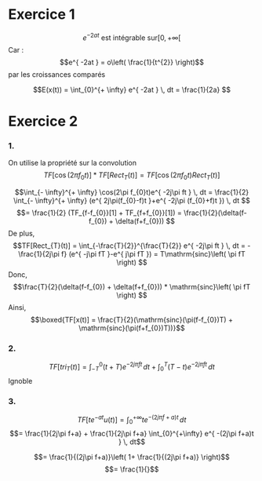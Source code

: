 # Exercice 1
$$e^{ -2at } \text{ est intégrable sur} [0, + \infty[$$
Car : 
$$e^{ -2at } = o\left( \frac{1}{t^{2}} \right)$$
par les croissances comparés

$$E(x(t)) = \int_{0}^{+ \infty}  e^{ -2at } \, dt = \frac{1}{2a} $$

# Exercice 2
### 1.
On utilise la propriété sur la convolution
$$TF[\cos(2\pi f_{0}t)] * TF[Rect_{T}(t)] = TF[\cos(2\pi f_{0}t) Rect_{T}(t)]  $$

$$\int_{- \infty}^{+ \infty} \cos(2\pi f_{0}t)e^{ -2j\pi ft } \, dt = \frac{1}{2} \int_{- \infty}^{+ \infty} (e^{ 2j\pi(f_{0}-f)t }+e^{ -2j\pi (f_{0}+f)t }) \, dt $$
$$= \frac{1}{2} (TF_{f-f_{0}}[1] + TF_{f+f_{0}}[1]) = \frac{1}{2}(\delta(f-f_{0}) + \delta(f+f_{0})) $$
De plus, 
$$TF[Rect_{T}(t)] = \int_{-\frac{T}{2}}^{\frac{T}{2}} e^{ -2j\pi ft } \, dt = -\frac{1}{2j\pi f} (e^{ -j\pi fT }-e^{ j\pi fT }) = T\mathrm{sinc}\left( \pi fT \right) $$
Donc, 
$$\frac{T}{2}(\delta(f-f_{0}) + \delta(f+f_{0})) * \mathrm{sinc}\left( \pi fT \right) $$
Ainsi, 
$$\boxed{TF[x(t)] = \frac{T}{2}(\mathrm{sinc}(\pi(f-f_{0})T) + \mathrm{sinc}(\pi(f+f_{0})T))}$$

### 2. 
$$TF[tri_{T}(t)] = \int_{-T}^{0} (t+T)e^{ -2j\pi ft } \, dt + \int_{0}^{T} (T-t)e^{ -2j\pi ft } \, dt  $$
Ignoble

### 3.
$$TF[te^{ -at }u(t)] = \int_{0}^{+ \infty} te^{ -(2j\pi f+a)t } \, dt   $$
$$=  \frac{1}{2j\pi f+a} + \frac{1}{2j\pi f+a} \int_{0}^{+\infty} e^{ -(2j\pi f+a)t } \, dt$$

$$= \frac{1}{(2j\pi f+a)}\left( 1+ \frac{1}{(2j\pi f+a)} \right)$$
$$= \frac{1}{}$$